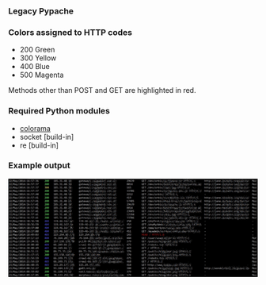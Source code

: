 
### Legacy Pypache

### Colors assigned to HTTP codes

* 200 Green
* 300 Yellow
* 400 Blue
* 500 Magenta

Methods other than POST and GET are highlighted in red.

### Required Python modules

* [colorama](https://pypi.python.org/pypi/colorama) 
* socket [build-in]
* re     [build-in]
 


### Example output

![Parsing apache apache2 logs](https://raw.githubusercontent.com/mnmnc/img/master/log.jpg)
